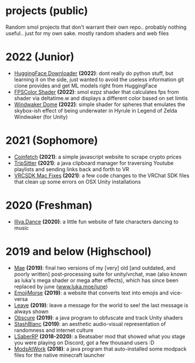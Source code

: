 # projects (public)
Random smol projects that don't warrant their own repo.. probably nothing useful.. just for my own sake. mostly random shaders and web files

# 2022 (Junior)
- [HuggingFace Downloader](https://github.com/lukasong/projects_public/tree/main/huggingface_dl) **(2022)**: dont really do python stuff, but learning it on the side, just wanted to avoid the useless information git clone provides and get ML models right from HuggingFace
- [FPSColor Shader](https://github.com/lukasong/projects_public/tree/main/FPSColor_Shader) **(2022)**: smol ezpz shader that calculates fps from shader via deltatime.w and displays a different color based on set limtis
- [Windwaker Dome](https://github.com/lukasong/projects_public/tree/main/windwaker_dome) **(2022)**: simple shader for spheres that emulates the skybox-ish effect of being underwater in Hyrule in Legend of Zelda Windwaker (for Unity)

# 2021 (Sophomore)
- [Coinfetch](https://github.com/lukasong/projects_public/tree/main/coinfetch/coinfetch-main) **(2021)**: a simple javascript website to scrape crypto prices
- [TripSitter](https://github.com/lukasong/projects_public/tree/main/tripsitter/tripsitter-main) **(2021)**: a java clipboard manager for traversing Youtube playlists and sending links back and forth to VR
- [VRCSDK Mac Fixes](https://github.com/lukasong/projects_public/tree/main/vrcsdk-mac-fixes/VRCSDK-MacFixes-main) **(2021)**: a few code changes to the VRChat SDK files that clean up some errors on OSX Unity installations

# 2020 (Freshman)
- [Illya.Dance](https://github.com/lukasong/projects_public/tree/main/illya-dance/illya.dance-main) **(2020)**: a little fun website of fate characters dancing to music

# 2019 and below (Highschool)
- [Mae](https://github.com/lukasong/projects_public/tree/main/mae) **(2019)**: final two versions of my [very] old [and outdated, and poorly written] post-processing suite for unity/vrchat, mae (also known as luka's mega shader or mega after effects), which has since been replaced by june (www.luka.moe/june)
- [EmojiMorse](https://github.com/lukasong/projects_public/tree/main/emoji-morse/emojimorse-master) **(2019)**: a website that converts text into emojis and vice-versa
- [Leave](https://github.com/lukasong/projects_public/tree/main/leave/leave-master) **(2019)**: leave a message for the world to see! the last message is always shown
- [Obscure](https://github.com/lukasong/projects_public/tree/main/obscure/obscure-master) **(2019)**: a java program to obfuscate and track Unity shaders
- [StashBlanc](https://github.com/lukasong/projects_public/tree/main/stashblanc/stashblanc-master) **(2019)**: an aesthetic audio-visual representation of randomness and internet culture
- [LSaberRP](https://github.com/lukasong/projects_public/tree/main/lsaberrp/lsaberrp-master) **(2018-2020)**: a Beatsaber mod that showed what you stage you were playing on Discord, got a few thousand users :D
- [ModsAtWork](https://github.com/lukasong/projects_public/tree/main/modsatwork/modsatwork-master) **(2018)**: a java program that auto-installed some modpack files for the native minecraft launcher
